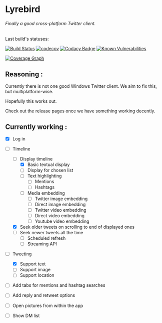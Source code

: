 # Lyrebird
###### Finally a good cross-platform Twitter client.

Last build's statuses:

[![Build Status](https://travis-ci.org/Tristan971/Lyrebird.svg?branch=master)](https://travis-ci.org/Tristan971/Lyrebird)
[![codecov](https://codecov.io/gh/Tristan971/Lyrebird/branch/master/graph/badge.svg)](https://codecov.io/gh/Tristan971/Lyrebird)
[![Codacy Badge](https://api.codacy.com/project/badge/Grade/63206a65b5a146d3a1af5d8c4b90eef7)](https://www.codacy.com/app/Tristan971/Lyrebird)
[![Known Vulnerabilities](https://snyk.io/test/github/tristan971/lyrebird/badge.svg?targetFile=pom.xml)](https://snyk.io/test/github/tristan971/lyrebird?targetFile=pom.xml)

[![Coverage Graph](https://codecov.io/gh/Tristan971/lyrebird/branch/master/graphs/sunburst.svg)](https://codecov.io/gh/Tristan971/Lyrebird)

## Reasoning :
Currently there is not one good Windows Twitter client.
We aim to fix this, but multiplatform-wise.

Hopefully this works out.

Check out the release pages once we have something working decently.

## Currently working :
- [x] Log in 

- [ ] Timeline
    - [ ] Display timeline
        - [x] Basic textual display
        - [ ] Display for chosen list
        - [ ] Text highlighting
            - [ ] Mentions
            - [ ] Hashtags
        - [ ] Media embedding
            - [ ] Twitter image embedding
            - [ ] Direct image embedding
            - [ ] Twitter video embedding
            - [ ] Direct video embedding
            - [ ] Youtube video embedding
    - [x] Seek older tweets on scrolling to end of displayed ones
    - [ ] Seek newer tweets all the time
        - [ ] Scheduled refresh
        - [ ] Streaming API

- [ ] Tweeting
    - [x] Support text
    - [ ] Support image
    - [ ] Support location

- [ ] Add tabs for mentions and hashtag searches

- [ ] Add reply and retweet options

- [ ] Open pictures from within the app

- [ ] Show DM list
